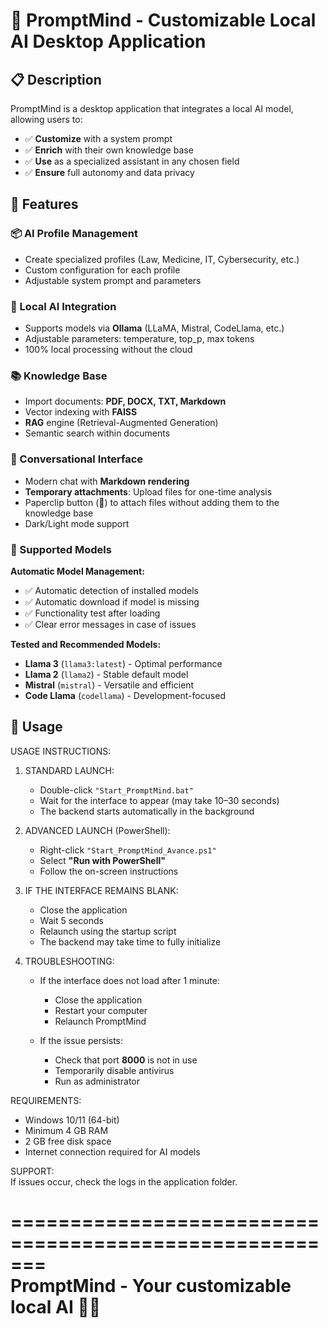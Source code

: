 # 🧠 PromptMind - Customizable Local AI Desktop Application

## 📋 Description

PromptMind is a desktop application that integrates a local AI model, allowing users to:

- ✅ **Customize** with a system prompt  
- ✅ **Enrich** with their own knowledge base  
- ✅ **Use** as a specialized assistant in any chosen field  
- ✅ **Ensure** full autonomy and data privacy  

## 🚀 Features

### 📦 AI Profile Management
- Create specialized profiles (Law, Medicine, IT, Cybersecurity, etc.)  
- Custom configuration for each profile  
- Adjustable system prompt and parameters  

### 🧠 Local AI Integration
- Supports models via **Ollama** (LLaMA, Mistral, CodeLlama, etc.)  
- Adjustable parameters: temperature, top_p, max tokens  
- 100% local processing without the cloud  

### 📚 Knowledge Base
- Import documents: **PDF, DOCX, TXT, Markdown**  
- Vector indexing with **FAISS**  
- **RAG** engine (Retrieval-Augmented Generation)  
- Semantic search within documents  

### 💬 Conversational Interface
- Modern chat with **Markdown rendering**  
- **Temporary attachments**: Upload files for one-time analysis  
- Paperclip button (📎) to attach files without adding them to the knowledge base  
- Dark/Light mode support  

### 🤖 Supported Models

**Automatic Model Management:**
- ✅ Automatic detection of installed models  
- ✅ Automatic download if model is missing  
- ✅ Functionality test after loading  
- ✅ Clear error messages in case of issues  

**Tested and Recommended Models:**
- **Llama 3** (`llama3:latest`) - Optimal performance  
- **Llama 2** (`llama2`) - Stable default model  
- **Mistral** (`mistral`) - Versatile and efficient  
- **Code Llama** (`codellama`) - Development-focused  

## 🎯 Usage

USAGE INSTRUCTIONS:

1. STANDARD LAUNCH:  
   - Double-click `"Start_PromptMind.bat"`  
   - Wait for the interface to appear (may take 10–30 seconds)  
   - The backend starts automatically in the background  

2. ADVANCED LAUNCH (PowerShell):  
   - Right-click `"Start_PromptMind_Avance.ps1"`  
   - Select **"Run with PowerShell"**  
   - Follow the on-screen instructions  

3. IF THE INTERFACE REMAINS BLANK:  
   - Close the application  
   - Wait 5 seconds  
   - Relaunch using the startup script  
   - The backend may take time to fully initialize  

4. TROUBLESHOOTING:  
   - If the interface does not load after 1 minute:  
     * Close the application  
     * Restart your computer  
     * Relaunch PromptMind  

   - If the issue persists:  
     * Check that port **8000** is not in use  
     * Temporarily disable antivirus  
     * Run as administrator  

REQUIREMENTS:
- Windows 10/11 (64-bit)  
- Minimum 4 GB RAM  
- 2 GB free disk space  
- Internet connection required for AI models  

SUPPORT:  
If issues occur, check the logs in the application folder.  

=======================================================  
**PromptMind** - Your customizable local AI 🧠✨  
=======================================================  
